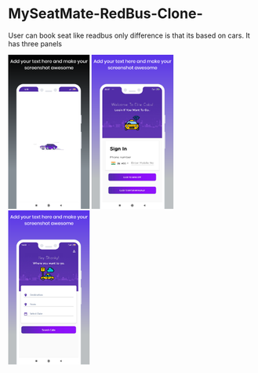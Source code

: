 # MySeatMate-RedBus-Clone-
User can book seat like readbus only  difference is that its based on cars. It has three panels
<div class="row">
<img src="https://github.com/SURAJ1399/Images/blob/master/tia6880041629850906149.png" width="33%">
  <img src="https://github.com/SURAJ1399/Images/blob/master/tia2683474308897068193.png" width="33%">
  <img src="https://github.com/SURAJ1399/Images/blob/master/tia6561358428276414952.png" width="33%">

</div>

